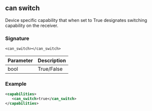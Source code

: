 ## can switch

Device specific capability that when set to True designates switching capability on the receiver. 


### Signature
`<can_switch></can_switch>`


| Parameter | Description |
| --- | --- |
| bool | True/False |


### Example

```xml
<capabilities>
   <can_switch>true</can_switch>
</capabilities>
```
